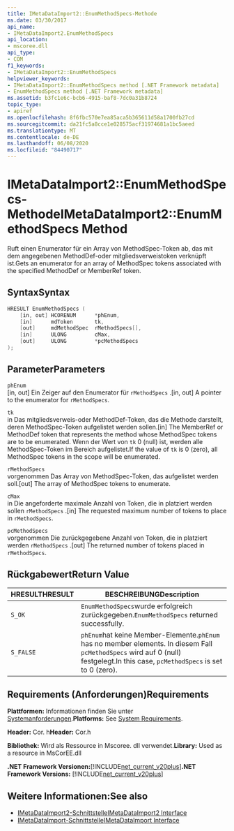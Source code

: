 ```yaml
---
title: IMetaDataImport2::EnumMethodSpecs-Methode
ms.date: 03/30/2017
api_name:
- IMetaDataImport2.EnumMethodSpecs
api_location:
- mscoree.dll
api_type:
- COM
f1_keywords:
- IMetaDataImport2::EnumMethodSpecs
helpviewer_keywords:
- IMetaDataImport2::EnumMethodSpecs method [.NET Framework metadata]
- EnumMethodSpecs method [.NET Framework metadata]
ms.assetid: b3fc1e6c-bcb6-4915-baf8-7dc0a31b8724
topic_type:
- apiref
ms.openlocfilehash: 8f6fbc570e7ea85aca5b365611d58a1700fb27cd
ms.sourcegitcommit: da21fc5a8cce1e028575acf31974681a1bc5aeed
ms.translationtype: MT
ms.contentlocale: de-DE
ms.lasthandoff: 06/08/2020
ms.locfileid: "84490717"
---
```

# <a name="imetadataimport2enummethodspecs-method"></a><span data-ttu-id="c1184-102">IMetaDataImport2::EnumMethodSpecs-Methode</span><span class="sxs-lookup"><span data-stu-id="c1184-102">IMetaDataImport2::EnumMethodSpecs Method</span></span>
<span data-ttu-id="c1184-103">Ruft einen Enumerator für ein Array von MethodSpec-Token ab, das mit dem angegebenen MethodDef-oder mitgliedsverweistoken verknüpft ist.</span><span class="sxs-lookup"><span data-stu-id="c1184-103">Gets an enumerator for an array of MethodSpec tokens associated with the specified MethodDef or MemberRef token.</span></span>  
  
## <a name="syntax"></a><span data-ttu-id="c1184-104">Syntax</span><span class="sxs-lookup"><span data-stu-id="c1184-104">Syntax</span></span>  
  
```cpp  
HRESULT EnumMethodSpecs (  
    [in, out] HCORENUM      *phEnum,
    [in]      mdToken       tk,  
    [out]     mdMethodSpec  rMethodSpecs[],  
    [in]      ULONG         cMax,  
    [out]     ULONG         *pcMethodSpecs  
);
```  
  
## <a name="parameters"></a><span data-ttu-id="c1184-105">Parameter</span><span class="sxs-lookup"><span data-stu-id="c1184-105">Parameters</span></span>  
 `phEnum`  
 <span data-ttu-id="c1184-106">[in, out] Ein Zeiger auf den Enumerator für `rMethodSpecs` .</span><span class="sxs-lookup"><span data-stu-id="c1184-106">[in, out] A pointer to the enumerator for `rMethodSpecs`.</span></span>  
  
 `tk`  
 <span data-ttu-id="c1184-107">in Das mitgliedsverweis-oder MethodDef-Token, das die Methode darstellt, deren MethodSpec-Token aufgelistet werden sollen.</span><span class="sxs-lookup"><span data-stu-id="c1184-107">[in] The MemberRef or MethodDef token that represents the method whose MethodSpec tokens are to be enumerated.</span></span> <span data-ttu-id="c1184-108">Wenn der Wert von `tk` 0 (null) ist, werden alle MethodSpec-Token im Bereich aufgelistet.</span><span class="sxs-lookup"><span data-stu-id="c1184-108">If the value of `tk` is 0 (zero), all MethodSpec tokens in the scope will be enumerated.</span></span>  
  
 `rMethodSpecs`  
 <span data-ttu-id="c1184-109">vorgenommen Das Array von MethodSpec-Token, das aufgelistet werden soll.</span><span class="sxs-lookup"><span data-stu-id="c1184-109">[out] The array of MethodSpec tokens to enumerate.</span></span>  
  
 `cMax`  
 <span data-ttu-id="c1184-110">in Die angeforderte maximale Anzahl von Token, die in platziert werden sollen `rMethodSpecs` .</span><span class="sxs-lookup"><span data-stu-id="c1184-110">[in] The requested maximum number of tokens to place in `rMethodSpecs`.</span></span>  
  
 `pcMethodSpecs`  
 <span data-ttu-id="c1184-111">vorgenommen Die zurückgegebene Anzahl von Token, die in platziert werden `rMethodSpecs` .</span><span class="sxs-lookup"><span data-stu-id="c1184-111">[out] The returned number of tokens placed in `rMethodSpecs`.</span></span>  
  
## <a name="return-value"></a><span data-ttu-id="c1184-112">Rückgabewert</span><span class="sxs-lookup"><span data-stu-id="c1184-112">Return Value</span></span>  
  
|<span data-ttu-id="c1184-113">HRESULT</span><span class="sxs-lookup"><span data-stu-id="c1184-113">HRESULT</span></span>|<span data-ttu-id="c1184-114">BESCHREIBUNG</span><span class="sxs-lookup"><span data-stu-id="c1184-114">Description</span></span>|  
|-------------|-----------------|  
|`S_OK`|<span data-ttu-id="c1184-115">`EnumMethodSpecs`wurde erfolgreich zurückgegeben.</span><span class="sxs-lookup"><span data-stu-id="c1184-115">`EnumMethodSpecs` returned successfully.</span></span>|  
|`S_FALSE`|<span data-ttu-id="c1184-116">`phEnum`hat keine Member-Elemente.</span><span class="sxs-lookup"><span data-stu-id="c1184-116">`phEnum` has no member elements.</span></span> <span data-ttu-id="c1184-117">In diesem Fall `pcMethodSpecs` wird auf 0 (null) festgelegt.</span><span class="sxs-lookup"><span data-stu-id="c1184-117">In this case, `pcMethodSpecs` is set to 0 (zero).</span></span>|  
  
## <a name="requirements"></a><span data-ttu-id="c1184-118">Requirements (Anforderungen)</span><span class="sxs-lookup"><span data-stu-id="c1184-118">Requirements</span></span>  
 <span data-ttu-id="c1184-119">**Plattformen:** Informationen finden Sie unter [Systemanforderungen](../../get-started/system-requirements.md).</span><span class="sxs-lookup"><span data-stu-id="c1184-119">**Platforms:** See [System Requirements](../../get-started/system-requirements.md).</span></span>  
  
 <span data-ttu-id="c1184-120">**Header:** Cor. h</span><span class="sxs-lookup"><span data-stu-id="c1184-120">**Header:** Cor.h</span></span>  
  
 <span data-ttu-id="c1184-121">**Bibliothek:** Wird als Ressource in Mscoree. dll verwendet.</span><span class="sxs-lookup"><span data-stu-id="c1184-121">**Library:** Used as a resource in MsCorEE.dll</span></span>  
  
 <span data-ttu-id="c1184-122">**.NET Framework Versionen:**[!INCLUDE[net_current_v20plus](../../../../includes/net-current-v20plus-md.md)]</span><span class="sxs-lookup"><span data-stu-id="c1184-122">**.NET Framework Versions:** [!INCLUDE[net_current_v20plus](../../../../includes/net-current-v20plus-md.md)]</span></span>  
  
## <a name="see-also"></a><span data-ttu-id="c1184-123">Weitere Informationen:</span><span class="sxs-lookup"><span data-stu-id="c1184-123">See also</span></span>

- [<span data-ttu-id="c1184-124">IMetaDataImport2-Schnittstelle</span><span class="sxs-lookup"><span data-stu-id="c1184-124">IMetaDataImport2 Interface</span></span>](imetadataimport2-interface.md)
- [<span data-ttu-id="c1184-125">IMetaDataImport-Schnittstelle</span><span class="sxs-lookup"><span data-stu-id="c1184-125">IMetaDataImport Interface</span></span>](imetadataimport-interface.md)
